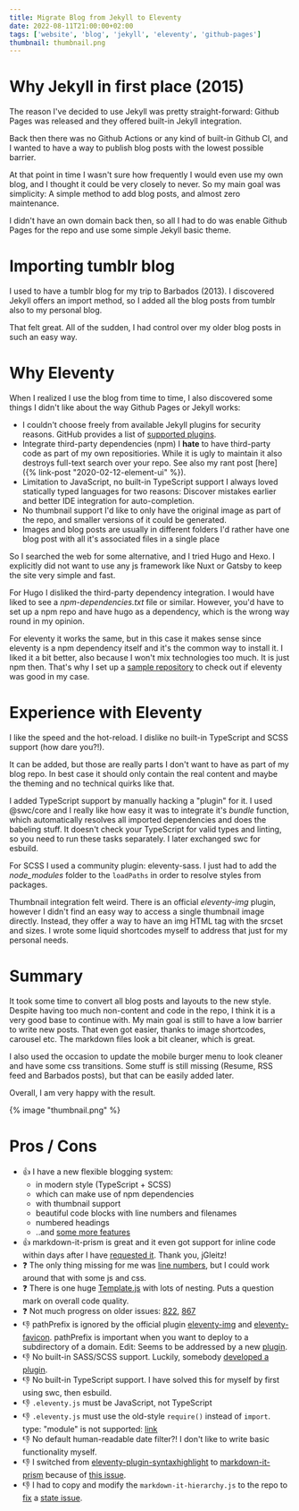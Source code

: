 ```yaml
---
title: Migrate Blog from Jekyll to Eleventy
date: 2022-08-11T21:00:00+02:00
tags: ['website', 'blog', 'jekyll', 'eleventy', 'github-pages']
thumbnail: thumbnail.png
---
```


# Why Jekyll in first place (2015)

The reason I've decided to use Jekyll was pretty straight-forward:
Github Pages was released and they offered built-in Jekyll integration.

Back then there was no Github Actions or any kind of built-in Github CI, and I wanted to have
a way to publish blog posts with the lowest possible barrier.

At that point in time I wasn't sure how frequently I would even use my own blog, and I thought
it could be very closely to never.
So my main goal was simplicity: A simple method to add blog posts, and almost zero maintenance.

I didn't have an own domain back then, so all I had to do was enable Github Pages for the repo
and use some simple Jekyll basic theme.

# Importing tumblr blog

I used to have a tumblr blog for my trip to Barbados (2013).
I discovered Jekyll offers an import method, so I added all the blog posts from tumblr also to my personal blog.

That felt great. All of the sudden, I had control over my older blog posts in such an easy way.

# Why Eleventy

When I realized I use the blog from time to time, I also discovered some things I didn't like about the way
Github Pages or Jekyll works:

- I couldn't choose freely from available Jekyll plugins for security reasons.
  GitHub provides a list of [supported plugins](https://pages.github.com/versions/).
- Integrate third-party dependencies (npm)
  I **hate** to have third-party code as part of my own repositiories.
  While it is ugly to maintain it also destroys full-text search over your repo.
  See also my rant post [here]({% link-post "2020-02-12-element-ui" %}).
- Limitation to JavaScript, no built-in TypeScript support
  I always loved statically typed languages for two reasons:
  Discover mistakes earlier and better IDE integration for auto-completion.
- No thumbnail support
  I'd like to only have the original image as part of the repo, and smaller versions of it could be generated.
- Images and blog posts are usually in different folders
  I'd rather have one blog post with all it's associated files in a single place

So I searched the web for some alternative, and I tried Hugo and Hexo.
I explicitly did not want to use any js framework like Nuxt or Gatsby to keep the site very simple and fast.

For Hugo I disliked the third-party dependency integration.
I would have liked to see a *npm-dependencies.txt* file or similar.
However, you'd have to set up a npm repo and have hugo as a dependency, which is the wrong way round in my opinion.

For eleventy it works the same, but in this case it makes sense since eleventy is a npm dependency itself and it's the common way to install it.
I liked it a bit better, also because I won't mix technologies too much. It is just npm then.
That's why I set up a [sample repository](https://github.com/andreas-mausch/eleventy-sample) to check out if eleventy was good in my case.

# Experience with Eleventy

I like the speed and the hot-reload.
I dislike no built-in TypeScript and SCSS support (how dare you?!).

It can be added, but those are really parts I don't want to have as part of my blog repo.
In best case it should only contain the real content and maybe the theming and no technical quirks like that.

I added TypeScript support by manually hacking a "plugin" for it.
I used @swc/core and I really like how easy it was to integrate it's *bundle* function, which
automatically resolves all imported dependencies and does the babeling stuff.
It doesn't check your TypeScript for valid types and linting, so you need to run these tasks separately.
I later exchanged swc for esbuild.

For SCSS I used a community plugin: eleventy-sass.
I just had to add the *node_modules* folder to the `loadPaths` in order to resolve styles from packages.

Thumbnail integration felt weird. There is an official *eleventy-img* plugin, however I didn't find an easy way
to access a single thumbnail image directly. Instead, they offer a way to have an img HTML tag with the srcset and sizes.
I wrote some liquid shortcodes myself to address that just for my personal needs.

# Summary

It took some time to convert all blog posts and layouts to the new style.
Despite having too much non-content and code in the repo, I think it is a very good base to continue with.
My main goal is still to have a low barrier to write new posts. That even got easier, thanks to image shortcodes, carousel etc.
The markdown files look a bit cleaner, which is great.

I also used the occasion to update the mobile burger menu to look cleaner and have some css transitions.
Some stuff is still missing (Resume, RSS feed and Barbados posts), but that can be easily added later.

Overall, I am very happy with the result.

{% image "thumbnail.png" %}

# Pros / Cons

- 👍 I have a new flexible blogging system:
  - in modern style (TypeScript + SCSS)
  - which can make use of npm dependencies
  - with thumbnail support
  - beautiful code blocks with line numbers and filenames
  - numbered headings
  - ..and [some more features](https://github.com/andreas-mausch/eleventy-sample)
- 👍 markdown-it-prism is great and it even got support for inline code within days after I have
  [requested it](https://github.com/jGleitz/markdown-it-prism/issues/599). Thank you, jGleitz!
- ❓ The only thing missing for me was [line numbers](https://github.com/jGleitz/markdown-it-prism/issues/1),
  but I could work around that with some js and css.
- ❓ There is one huge [Template.js](https://github.com/11ty/eleventy/blob/e9ca971210fa06efd2af3a7931ef368dcb085a79/src/Template.js)
  with lots of nesting. Puts a question mark on overall code quality.
- ❓ Not much progress on older issues: [822](https://github.com/11ty/eleventy/issues/822),
  [867](https://github.com/11ty/eleventy/issues/867)
- 👎 pathPrefix is ignored by the official plugin [eleventy-img](https://github.com/11ty/eleventy-img/issues/44)
  and [eleventy-favicon](https://github.com/atomrc/eleventy-favicon/issues/8).
  pathPrefix is important when you want to deploy to a subdirectory of a domain.
  Edit: Seems to be addressed by a new [plugin](https://www.11ty.dev/docs/plugins/html-base/).
- 👎 No built-in SASS/SCSS support. Luckily, somebody [developed a plugin](https://github.com/kentaroi/eleventy-sass).
- 👎 No built-in TypeScript support. I have solved this for myself by first using swc, then esbuild.
- 👎 `.eleventy.js` must be JavaScript, not TypeScript
- 👎 `.eleventy.js` must use the old-style `require()` instead of `import`. type: "module" is not supported:
  [link](https://github.com/11ty/eleventy/issues/836)
- 👎 No default human-readable date filter?!
  I don't like to write basic functionality myself.
- 👎 I switched from [eleventy-plugin-syntaxhighlight](https://www.11ty.dev/docs/plugins/syntaxhighlight/)
  to [markdown-it-prism](https://github.com/jGleitz/markdown-it-prism) because of
  [this issue](https://github.com/11ty/eleventy-plugin-syntaxhighlight/issues/66#issuecomment-1214289872).
- 👎 I had to copy and modify the `markdown-it-hierarchy.js` to the repo to
  [fix](https://github.com/andreas-mausch/eleventy-sample/commit/af9aee3a7b09aed12a66909b548e7b8cd21b5f5d)
  a [state issue](https://github.com/shytikov/markdown-it-hierarchy/issues/4).
